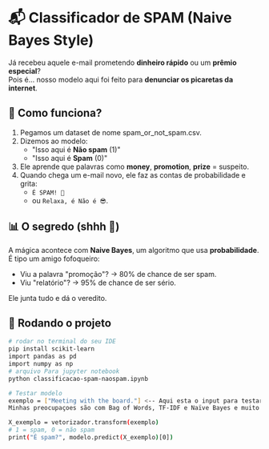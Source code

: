 # 📬 Classificador de SPAM (Naive Bayes Style)

Já recebeu aquele e-mail prometendo **dinheiro rápido** ou um **prêmio especial**?  
Pois é... nosso modelo aqui foi feito para **denunciar os picaretas da internet**.  

## 🤖 Como funciona?

1. Pegamos um dataset de nome spam_or_not_spam.csv.  
2. Dizemos ao modelo:  
   - "Isso aqui é **Não spam** (1)"  
   - "Isso aqui é **Spam** (0)"  
3. Ele aprende que palavras como **money**, **promotion**, **prize** = suspeito.  
4. Quando chega um e-mail novo, ele faz as contas de probabilidade e grita:  
   - `É SPAM! 🚨`  
   - ou `Relaxa, é Não é 😎`.  

## 📊 O segredo (shhh 🤫)

A mágica acontece com **Naive Bayes**, um algoritmo que usa **probabilidade**.  
É tipo um amigo fofoqueiro:  
- Viu a palavra "promoção"? → 80% de chance de ser spam.  
- Viu "relatório"? → 95% de chance de ser sério.  

Ele junta tudo e dá o veredito.  

## 🚀 Rodando o projeto

```bash
# rodar no terminal do seu IDE
pip install scikit-learn
import pandas as pd
import numpy as np
# arquivo Para jupyter notebook
python classificacao-spam-naospam.ipynb

# Testar modelo
exemplo = ["Meeting with the board."] <-- Aqui esta o input para testar o modelo, não vou me preocupar em criar um interface gráfica, deixo para dev frontend 🤦‍♂️. 
Minhas preocupaçoes são com Bag of Words, TF-IDF e Naïve Bayes e muito outros.

X_exemplo = vetorizador.transform(exemplo)
# 1 = spam, 0 = não spam
print("É spam?", modelo.predict(X_exemplo)[0]) 
